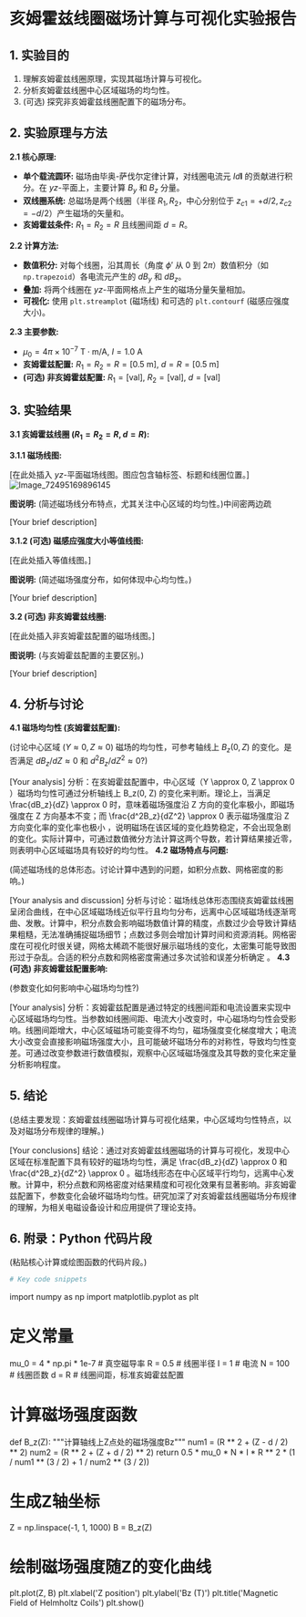 # 亥姆霍兹线圈磁场计算与可视化实验报告

## 1. 实验目的
1.  理解亥姆霍兹线圈原理，实现其磁场计算与可视化。
2.  分析亥姆霍兹线圈中心区域磁场的均匀性。
3.  (可选) 探究非亥姆霍兹线圈配置下的磁场分布。

## 2. 实验原理与方法

**2.1 核心原理:**
*   **单个载流圆环:** 磁场由毕奥-萨伐尔定律计算，对线圈电流元 $Id\mathbf{l}$ 的贡献进行积分。在 $yz$-平面上，主要计算 $B_y$ 和 $B_z$ 分量。
*   **双线圈系统:** 总磁场是两个线圈（半径 $R_1, R_2$，中心分别位于 $z_{c1}=+d/2, z_{c2}=-d/2$）产生磁场的矢量和。
*   **亥姆霍兹条件:** $R_1 = R_2 = R$ 且线圈间距 $d = R$。

**2.2 计算方法:**
*   **数值积分:** 对每个线圈，沿其周长（角度 $\phi'$ 从 $0$ 到 $2\pi$）数值积分（如 `np.trapezoid`）各电流元产生的 $dB_y$ 和 $dB_z$。
*   **叠加:** 将两个线圈在 $yz$-平面网格点上产生的磁场分量矢量相加。
*   **可视化:** 使用 `plt.streamplot` (磁场线) 和可选的 `plt.contourf` (磁感应强度大小)。

**2.3 主要参数:**
*   $\mu_0 = 4\pi \times 10^{-7} \text{ T}\cdot\text{m/A}$, $I = 1.0 \text{ A}$
*   **亥姆霍兹配置:** $R_1 = R_2 = R = [0.5 \text{ m}]$, $d = R = [0.5 \text{ m}]$
*   **(可选) 非亥姆霍兹配置:** $R_1 = [\text{val}]$, $R_2 = [\text{val}]$, $d = [\text{val}]$

## 3. 实验结果

**3.1 亥姆霍兹线圈 ($R_1=R_2=R, d=R$):**

**3.1.1 磁场线图:**

[在此处插入 $yz$-平面磁场线图。图应包含轴标签、标题和线圈位置。]![Image_72495169896145](https://github.com/user-attachments/assets/b698553d-6fa2-43a4-886d-ccf55dee4b13)


**图说明:** (简述磁场线分布特点，尤其关注中心区域的均匀性。)中间密两边疏

[Your brief description]


**3.1.2 (可选) 磁感应强度大小等值线图:**

[在此处插入等值线图。]

**图说明:** (简述磁场强度分布，如何体现中心均匀性。)

[Your brief description]

**3.2 (可选) 非亥姆霍兹线圈:**

[在此处插入非亥姆霍兹配置的磁场线图。]

**图说明:** (与亥姆霍兹配置的主要区别。)

[Your brief description]

## 4. 分析与讨论

**4.1 磁场均匀性 (亥姆霍兹配置):**

(讨论中心区域 ($Y \approx 0, Z \approx 0$) 磁场的均匀性，可参考轴线上 $B_z(0,Z)$ 的变化。是否满足 $dB_z/dZ \approx 0$ 和 $d^2B_z/dZ^2 \approx 0$?)

[Your analysis]
分析：在亥姆霍兹配置中，中心区域（Y \approx 0, Z \approx 0 ）磁场均匀性可通过分析轴线上 B_z(0, Z) 的变化来判断。理论上，当满足 \frac{dB_z}{dZ} \approx 0 时，意味着磁场强度沿 Z 方向的变化率极小，即磁场强度在 Z 方向基本不变；而 \frac{d^2B_z}{dZ^2} \approx 0  表示磁场强度沿 Z 方向变化率的变化率也极小 ，说明磁场在该区域的变化趋势稳定，不会出现急剧的变化。实际计算中，可通过数值微分方法计算这两个导数，若计算结果接近零，则表明中心区域磁场具有较好的均匀性。
**4.2 磁场特点与问题:**

(简述磁场线的总体形态。讨论计算中遇到的问题，如积分点数、网格密度的影响。)

[Your analysis and discussion]
分析与讨论：磁场线总体形态围绕亥姆霍兹线圈呈闭合曲线，在中心区域磁场线近似平行且均匀分布，远离中心区域磁场线逐渐弯曲、发散。计算中，积分点数会影响磁场数值计算的精度，点数过少会导致计算结果粗糙，无法准确捕捉磁场细节；点数过多则会增加计算时间和资源消耗。网格密度在可视化时很关键，网格太稀疏不能很好展示磁场线的变化，太密集可能导致图形过于杂乱。合适的积分点数和网格密度需通过多次试验和误差分析确定 。
**4.3 (可选) 非亥姆霍兹配置影响:**

(参数变化如何影响中心磁场均匀性?)

[Your analysis]
分析：亥姆霍兹配置是通过特定的线圈间距和电流设置来实现中心区域磁场均匀性。当参数如线圈间距、电流大小改变时，中心磁场均匀性会受影响。线圈间距增大，中心区域磁场可能变得不均匀，磁场强度变化梯度增大；电流大小改变会直接影响磁场强度大小，且可能破坏磁场分布的对称性，导致均匀性变差。可通过改变参数进行数值模拟，观察中心区域磁场强度及其导数的变化来定量分析影响程度。
## 5. 结论

(总结主要发现：亥姆霍兹线圈磁场计算与可视化结果，中心区域均匀性特点，以及对磁场分布规律的理解。)

[Your conclusions]
结论：通过对亥姆霍兹线圈磁场的计算与可视化，发现中心区域在标准配置下具有较好的磁场均匀性，满足 \frac{dB_z}{dZ} \approx 0 和 \frac{d^2B_z}{dZ^2} \approx 0  。磁场线形态在中心区域平行均匀，远离中心发散。计算中，积分点数和网格密度对结果精度和可视化效果有显著影响。非亥姆霍兹配置下，参数变化会破坏磁场均匀性。研究加深了对亥姆霍兹线圈磁场分布规律的理解，为相关电磁设备设计和应用提供了理论支持。
## 6. 附录：Python 代码片段
(粘贴核心计算或绘图函数的代码片段。)
```python
# Key code snippets
```
import numpy as np
import matplotlib.pyplot as plt

# 定义常量
mu_0 = 4 * np.pi * 1e-7  # 真空磁导率
R = 0.5  # 线圈半径
I = 1  # 电流
N = 100  # 线圈匝数
d = R  # 线圈间距，标准亥姆霍兹配置

# 计算磁场强度函数
def B_z(Z):
    """计算轴线上Z点处的磁场强度Bz"""
    num1 = (R ** 2 + (Z - d / 2) ** 2)
    num2 = (R ** 2 + (Z + d / 2) ** 2)
    return 0.5 * mu_0 * N * I * R ** 2 * (1 / num1 ** (3 / 2) + 1 / num2 ** (3 / 2))

# 生成Z轴坐标
Z = np.linspace(-1, 1, 1000)
B = B_z(Z)

# 绘制磁场强度随Z的变化曲线
plt.plot(Z, B)
plt.xlabel('Z position')
plt.ylabel('Bz (T)')
plt.title('Magnetic Field of Helmholtz Coils')
plt.show()
